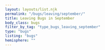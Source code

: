 ```yaml
---
layout: layouts/list.njk
permalink: "/bugs/leaving/september/"
title: Leaving Bugs in September
body_class: bugs
filter_by_tag: "type_bugs_leaving_september"
type: "bugs"
listing: "bugs"
hemisphere: ""
---
```

